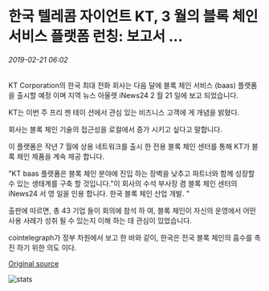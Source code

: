 # 한국 텔레콤 자이언트 KT, 3 월의 블록 체인 서비스 플랫폼 런칭: 보고서 ...

###### 2019-02-21 06:02

KT Corporation의 한국 최대 전화 회사는 다음 달에 블록 체인 서비스 (baas) 플랫폼을 출시할 예정 이며 지역 뉴스 아울렛 iNews24 2 월 21 일에 보고 되었습니다.

KT는 이번 주 프리 젠 테이 션에서 관심 있는 비즈니스 고객에 게 개념을 밝혔다.

회사는 블록 체인 기술의 접근성을 로컬에서 증가 시키고 싶다고 말합니다.

이 플랫폼은 작년 7 월에 상용 네트워크를 출시 한 전용 블록 체인 센터를 통해 KT가 블록 체인 제품을 계속 제공 합니다.

"KT baas 플랫폼은 블록 체인 분야에 진입 하는 장벽을 낮추고 파트너와 함께 성장할 수 있는 생태계를 구축 할 것입니다."이 회사의 수석 부사장 겸 블록 체인 센터의 iNews24 서 영 일을 인용 합니다. 한국 블록 체인 산업 개발. "

출판에 따르면, 총 43 기업 들이 회의에 참석 하 여, 블록 체인이 자신의 운영에서 어떤 사용 사례가 성취 될 수 있는지 이해 하는 데 관심이 있었습니다.

cointelegraph가 정부 차원에서 보고 한 바와 같이, 한국은 전국 블록 체인의 흡수를 촉진 하기 위한 의도 이다.

[Original source](https://cointelegraph.com/news/korean-telecom-giant-kt-to-launch-blockchain-as-a-service-platform-in-march-report)

![stats](https://c.statcounter.com/11760860/0/a89fa40b/1/ "stats")